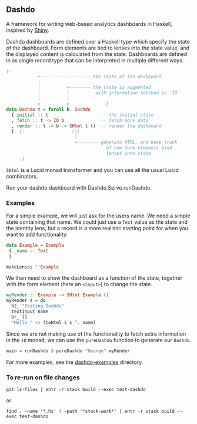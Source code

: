## Dashdo

A framework for writing web-based analytics dashboards in Haskell, inspired by [Shiny](https://shiny.rstudio.com/).

Dashdo dashboards are defined over a Haskell type which specify the state of the dashboard. Form elements are tied to
lenses into the state value, and the displayed content is calculated from the state. Dashboards are defined in
as single record type that can be interpreted in multiple different ways.

```haskell
{-
            +------------------- the state of the dashboard
            |
            |          +-------- the state is augmented
            |          |          with information fetched in `IO`
            |          |
            v          v             -}
data Dashdo t = forall b. Dashdo
  { initial :: t                    -- the initial state
  , fetch :: t -> IO b              -- fetch more data
  , render :: t -> b -> SHtml t ()  -- render the dashboard
  }  {-                  /|\
                          |
                          +-------- generate HTML, and keep track
                                      of how form elements bind
                                      lenses into state
     -}
```

`SHtml` is a Lucid monad transformer and you can use all the usual Lucid combinators.

Run your dashdo dashboard with Dashdo.Serve.runDashdo.

### Examples

For a simple example, we will just ask for the users name. We need a simple state containing that name. We could just 
use a `Text` value as the state and the identity lens, but a record is a more realistic starting point for when you
want to add functionality.

```haskell
data Example = Example
 { _name :: Text
 }

makeLenses ''Example
```

We then need to show the dashboard as a function of the state, together with the form element (here an `<input>`) 
to change the state.

```haskell
myRender :: Example -> SHtml Example ()
myRender s = do
  h2_ "Testing Dashdo"
  textInput name
  br_ []
  "Hello " <> (toHtml $ s ^. name)
```

Since we are not making use of the functionality to fetch extra information in the `IO` monad, we can use
the `pureDashdo` function to generate our `Dashdo`.

```haskell
main = runDashdo $ pureDashdo "George" myRender
```

For more examples, see the [dashdo-examples](https://github.com/diffusionkinetics/open/tree/master/dashdo-examples) directory.

### To re-run on file changes

`git ls-files | entr -r stack build --exec test-dashdo`

or

`find . -name '*.hs' ! -path '*stack-work*' | entr -r stack build --exec test-dashdo`